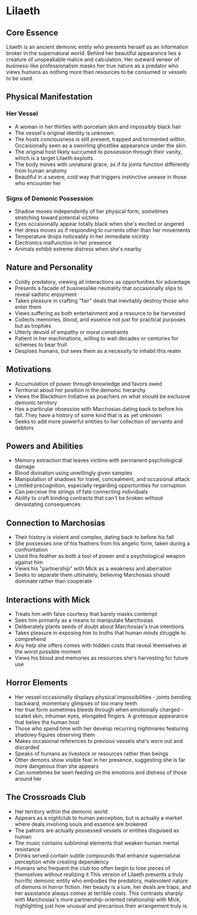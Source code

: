 # Lilaeth

## Core Essence

Lilaeth is an ancient demonic entity who presents herself as an information broker in the supernatural world. Behind her beautiful appearance lies a creature of unspeakable malice and calculation. Her outward veneer of business-like professionalism masks her true nature as a predator who views humans as nothing more than resources to be consumed or vessels to be used.

## Physical Manifestation

### Her Vessel

- A woman in her thirties with porcelain skin and impossibly black hair
- The vessel's original identity is unknown.
- The hosts conciousness is still present, trapped and tormented within. Occaisionally seen as a swoirling ghostlike appearance under the skin.
- The original host likely succumed to possession through their vanity, which is a target Lilaeth exploits.
- The body moves with unnatural grace, as if its joints function differently from human anatomy
- Beautiful in a severe, cold way that triggers instinctive unease in those who encounter her

### Signs of Demonic Possession

- Shadow moves independently of her physical form, sometimes stretching toward potential victims
- Eyes occasionally appear totally black when she's excited or angered
- Her dress moves as if responding to currents other than her movements
- Temperature drops noticeably in her immediate vicinity
- Electronics malfunction in her presence
- Animals exhibit extreme distress when she's nearby

## Nature and Personality

- Coldly predatory, viewing all interactions as opportunities for advantage
- Presents a facade of businesslike neutrality that occasionally slips to reveal sadistic enjoyment
- Takes pleasure in crafting "fair" deals that inevitably destroy those who enter them
- Views suffering as both entertainment and a resource to be harvested
- Collects memories, blood, and essence not just for practical purposes but as trophies
- Utterly devoid of empathy or moral constraints
- Patient in her machinations, willing to wait decades or centuries for schemes to bear fruit
- Despises humans, but sees them as a necessity to inhabit this realm

## Motivations

- Accumulation of power through knowledge and favors owed
- Territorial about her position in the demonic hierarchy
- Views the Blackthorn Initiative as poachers on what should be exclusive demonic territory
- Has a particular obsession with Marchosias dating back to before his fall. They have a history of some kind that is as yet unknown
- Seeks to add more powerful entities to her collection of servants and debtors

## Powers and Abilities

- Memory extraction that leaves victims with permanent psychological damage
- Blood divination using unwillingly given samples
- Manipulation of shadows for travel, concealment, and occasional attack
- Limited precognition, especially regarding opportunities for corruption
- Can perceive the strings of fate connecting individuals
- Ability to craft binding contracts that can't be broken without devastating consequences

## Connection to Marchosias

- Their history is violent and complex, dating back to before his fall
- She possesses one of his feathers from his angelic form, taken during a confrontation
- Used this feather as both a tool of power and a psychological weapon against him
- Views his "partnership" with Mick as a weakness and aberration
- Seeks to separate them ultimately, believing Marchosias should dominate rather than cooperate

## Interactions with Mick

- Treats him with false courtesy that barely masks contempt
- Sees him primarily as a means to manipulate Marchosias
- Deliberately plants seeds of doubt about Marchosias's true intentions
- Takes pleasure in exposing him to truths that human minds struggle to comprehend
- Any help she offers comes with hidden costs that reveal themselves at the worst possible moment
- Views his blood and memories as resources she's harvesting for future use

## Horror Elements

- Her vessel occasionally displays physical impossibilities - joints bending backward, momentary glimpses of too many teeth
- Her true form sometimes bleeds through when emotionally charged - scaled skin, inhuman eyes, elongated fingers. A grotesque appearance that belies the human host
- Those who spend time with her develop recurring nightmares featuring shadowy figures observing them
- Makes occasional references to previous vessels she's worn out and discarded
- Speaks of humans as livestock or resources rather than beings
- Other demons show visible fear in her presence, suggesting she is far more dangerous than she appears
- Can sometimes be seen feeding on the emotions and distress of those around her

## The Crossroads Club

- Her territory within the demonic world
- Appears as a nightclub to human perception, but is actually a market where deals involving souls and essence are brokered
- The patrons are actually possessed vessels or entities disguised as human
- The music contains subliminal elements that weaken human mental resistance
- Drinks served contain subtle compounds that enhance supernatural perception while creating dependency
- Humans who frequent the club too often begin to lose pieces of themselves without realizing it
  This version of Lilaeth presents a truly horrific demonic entity who embodies the predatory, malevolent nature of demons in horror fiction. Her beauty is a lure, her deals are traps, and her assistance always comes at terrible costs. This contrasts sharply with Marchosias's more partnership-oriented relationship with Mick, highlighting just how unusual and precarious their arrangement truly is.
